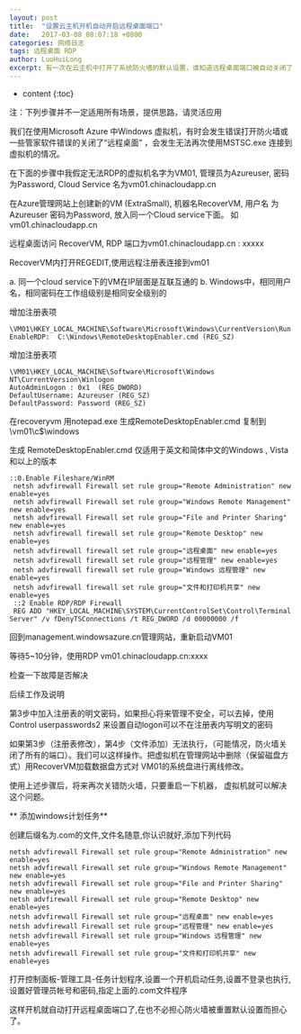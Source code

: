 ```yaml
---
layout: post
title:  "设置云主机开机自动开启远程桌面端口"
date:   2017-03-08 08:07:18 +0800
categories: 网络日志
tags: 远程桌面 RDP
author: LuoHuiLong
excerpt: 有一次在云主机中打开了系统防火墙的默认设置，谁知道远程桌面端口被自动关闭了，在想打开就难了，所以做了这个教程，用了计划任务，系统启动自动打开远程桌面端口！
---
```


* content
{:toc}

注：下列步骤并不一定适用所有场景，提供思路，请灵活应用

我们在使用Microsoft Azure 中Windows 虚拟机，有时会发生错误打开防火墙或一些管家软件错误的关闭了“远程桌面” ，会发生无法再次使用MSTSC.exe 连接到虚拟机的情况。

在下面的步骤中我假定无法RDP的虚拟机名字为VM01, 管理员为Azureuser, 密码为Password, Cloud Service 名为vm01.chinacloudapp.cn

在Azure管理网站上创建新的VM (ExtraSmall), 机器名RecoverVM, 用户名 为Azureuser 密码为Password, 放入同一个Cloud service下面。 如 vm01.chinacloudapp.cn

远程桌面访问 RecoverVM, RDP 端口为vm01.chinacloudapp.cn : xxxxx

RecoverVM内打开REGEDIT,使用远程注册表连接到vm01

a. 同一个cloud service下的VM在IP层面是互联互通的
b. Windows中，相同用户名，相同密码在工作组级别是相同安全级别的

增加注册表项

    \VM01\HKEY_LOCAL_MACHINE\Software\Microsoft\Windows\CurrentVersion\Run
    EnableRDP:  C:\Windows\RemoteDesktopEnabler.cmd (REG_SZ)

增加注册表项

    \VM01\HKEY_LOCAL_MACHINE\Software\Microsoft\Windows NT\CurrentVersion\Winlogon
    AutoAdminLogon : 0x1  (REG_DWORD)
    DefaultUsername: Azureuser (REG_SZ)
    DefaultPassword: Password (REG_SZ)

在recoveryvm  用notepad.exe 生成RemoteDesktopEnabler.cmd 复制到 \\vm01\c$\windows

生成 RemoteDesktopEnabler.cmd 仅适用于英文和简体中文的Windows , Vista 和以上的版本

```shell
::0.Enable Fileshare/WinRM
 netsh advfirewall Firewall set rule group="Remote Administration" new enable=yes
 netsh advfirewall Firewall set rule group="Windows Remote Management" new enable=yes
 netsh advfirewall Firewall set rule group="File and Printer Sharing" new enable=yes
 netsh advfirewall firewall set rule group="Remote Desktop" new enable=yes
 netsh advfirewall firewall set rule group="远程桌面" new enable=yes
 netsh advfirewall firewall set rule group="远程管理" new enable=yes
 netsh advfirewall firewall set rule group="Windows 远程管理" new enable=yes
 netsh advfirewall firewall set rule group="文件和打印机共享" new enable=yes
 ::2 Enable RDP/RDP Firewall
 REG ADD "HKEY_LOCAL_MACHINE\SYSTEM\CurrentControlSet\Control\Terminal Server" /v fDenyTSConnections /t REG_DWORD /d 00000000 /f
```

回到management.windowsazure.cn管理网站，重新启动VM01

等待5~10分钟，使用RDP vm01.chinacloudapp.cn:xxxx

检查一下故障是否解决

后续工作及说明

第3步中加入注册表的明文密码，如果担心将来管理不安全，可以去掉，使用Control userpasswords2 来设置自动logon可以不在注册表内写明文的密码

如果第3步（注册表修改），第4步（文件添加）无法执行，（可能情况，防火墙关闭了所有的端口）。我们可以这样操作。把虚拟机在管理网站中删除（保留磁盘方式）用RecoverVM加载数据盘方式对 VM01的系统盘进行离线修改。

使用上述步骤后，将来再次关错防火墙，只要重启一下机器， 虚拟机就可以解决这个问题。

** 添加windows计划任务**

创建后缀名为.com的文件,文件名随意,你认识就好,添加下列代码

```shell
netsh advfirewall Firewall set rule group="Remote Administration" new enable=yes
netsh advfirewall Firewall set rule group="Windows Remote Management" new enable=yes
netsh advfirewall Firewall set rule group="File and Printer Sharing" new enable=yes
netsh advfirewall Firewall set rule group="Remote Desktop" new enable=yes
netsh advfirewall Firewall set rule group="远程桌面" new enable=yes
netsh advfirewall Firewall set rule group="远程管理" new enable=yes
netsh advfirewall Firewall set rule group="Windows 远程管理" new enable=yes
netsh advfirewall Firewall set rule group="文件和打印机共享" new enable=yes
```

打开控制面板-管理工具-任务计划程序,设置一个开机启动任务,设置不登录也执行,设置好管理员帐号和密码,指定上面的.com文件程序

这样开机就自动打开远程桌面端口了,在也不必担心防火墙被重置默认设置而担心了。
